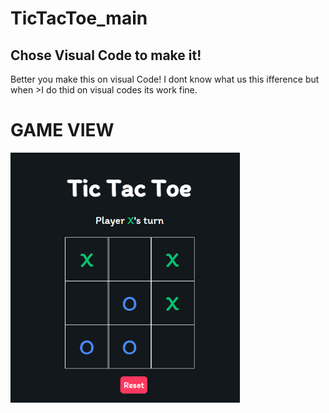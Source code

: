 # TicTacToe_main
## Chose Visual Code to make it!
Better you make this on visual Code! I dont know what us this ifference but when >I do thid on visual codes its work fine. 

# GAME VIEW

[<img src='https://github.com/ercutto/TicTacToe_main/blob/master/Tic%20Tac%20Toe.png' alt='github' height='400'>](https://github.com/ercutto) 
